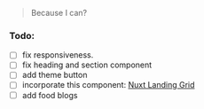 > Because I can?

### Todo:
- [ ] fix responsiveness.
- [ ] fix heading and section component
- [ ] add theme button
- [ ] incorporate this component: [Nuxt Landing Grid](https://ui.nuxt.com/pro/components/landing-grid)
- [ ] add food blogs
